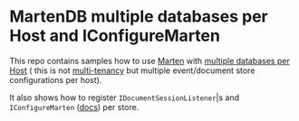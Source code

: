# MartenDB multiple databases per Host and IConfigureMarten

This repo contains samples how to use [Marten](https://martendb.io)
with [multiple databases per Host](https://martendb.io/configuration/hostbuilder.html#working-with-multiple-marten-databases) (
this is not [multi-tenancy](#multi-tenancy-with-database-per-tenant) but multiple
event/document store configurations per host).

It also shows how to register `IDocumentSessionListener`|s and `IConfigureMarten` ([docs](https://martendb.io/configuration/hostbuilder.html#composite-configuration-with-configuremarten)) per store.